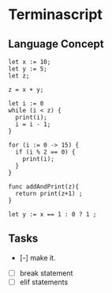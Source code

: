 # Terminascript

## Language Concept
```
let x := 10;
let y := 5;
let z;

z = x + y;

let i := 0
while (i < z) {
  print(i);
  i = i - 1;
}

for (i := 0 -> 15) {
  if (i % 2 == 0) {
    print(i);
  }
}

func addAndPrint(z){
  return print(z+1) ;
}

let y := x == 1 : 0 ? 1 ;
```
## Tasks
- [-] make it.
- [ ] break statement
- [ ] elif statements